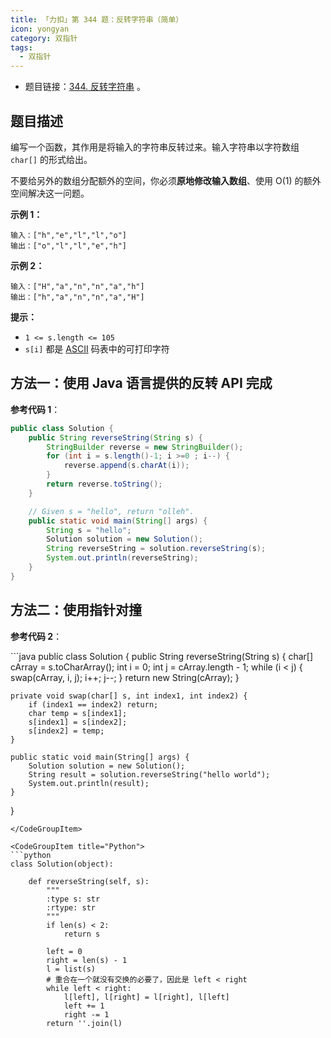 ```yaml
---
title: 「力扣」第 344 题：反转字符串（简单）
icon: yongyan
category: 双指针
tags:
  - 双指针
---
```



+ 题目链接：[344. 反转字符串](https://leetcode-cn.com/problems/reverse-string/description/) 。

## 题目描述

编写一个函数，其作用是将输入的字符串反转过来。输入字符串以字符数组 `char[]` 的形式给出。

不要给另外的数组分配额外的空间，你必须**原地修改输入数组**、使用 O(1) 的额外空间解决这一问题。

**示例 1：**

```
输入：["h","e","l","l","o"]
输出：["o","l","l","e","h"]
```

**示例 2：**

```
输入：["H","a","n","n","a","h"]
输出：["h","a","n","n","a","H"]
```

**提示：**

- `1 <= s.length <= 105`
- `s[i]` 都是 [ASCII](https://baike.baidu.com/item/ASCII) 码表中的可打印字符

## 方法一：使用 Java 语言提供的反转 API 完成

**参考代码 1**：

```java
public class Solution {
    public String reverseString(String s) {
        StringBuilder reverse = new StringBuilder();
        for (int i = s.length()-1; i >=0 ; i--) {
            reverse.append(s.charAt(i));
        }
        return reverse.toString();
    }

    // Given s = "hello", return "olleh".
    public static void main(String[] args) {
        String s = "hello";
        Solution solution = new Solution();
        String reverseString = solution.reverseString(s);
        System.out.println(reverseString);
    }
}
```

## 方法二：使用指针对撞

**参考代码 2**：

<CodeGroup>
<CodeGroupItem title="Java">
```java
public class Solution {
    public String reverseString(String s) {
        char[] cArray = s.toCharArray();
        int i = 0;
        int j = cArray.length - 1;
        while (i < j) {
            swap(cArray, i, j);
            i++;
            j--;
        }
        return new String(cArray);
    }

    private void swap(char[] s, int index1, int index2) {
        if (index1 == index2) return;
        char temp = s[index1];
        s[index1] = s[index2];
        s[index2] = temp;
    }

    public static void main(String[] args) {
        Solution solution = new Solution();
        String result = solution.reverseString("hello world");
        System.out.println(result);
    }
}
```
</CodeGroupItem>

<CodeGroupItem title="Python">
```python
class Solution(object):

    def reverseString(self, s):
        """
        :type s: str
        :rtype: str
        """
        if len(s) < 2:
            return s

        left = 0
        right = len(s) - 1
        l = list(s)
        # 重合在一个就没有交换的必要了，因此是 left < right
        while left < right:
            l[left], l[right] = l[right], l[left]
            left += 1
            right -= 1
        return ''.join(l)

```
</CodeGroupItem>
</CodeGroup>